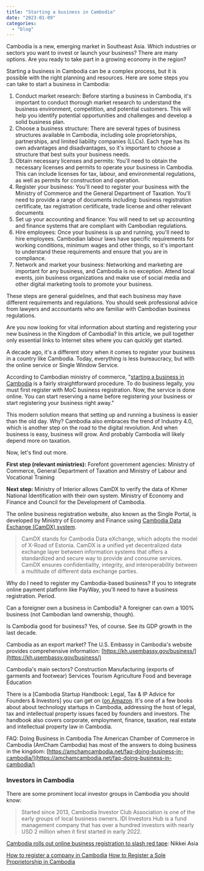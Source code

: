 ```yaml
---
title: "Starting a business in Cambodia"
date: "2023-01-09"
categories: 
  - "blog"
---
```


Cambodia is a new, emerging market in Southeast Asia. Which industries or sectors you want to invest or launch your business? There are many options. Are you ready to take part in a growing economy in the region?

Starting a business in Cambodia can be a complex process, but it is possible with the right planning and resources. Here are some steps you can take to start a business in Cambodia:

1. Conduct market research: Before starting a business in Cambodia, it's important to conduct thorough market research to understand the business environment, competition, and potential customers. This will help you identify potential opportunities and challenges and develop a solid business plan.
2. Choose a business structure: There are several types of business structures available in Cambodia, including sole proprietorships, partnerships, and limited liability companies (LLCs). Each type has its own advantages and disadvantages, so it's important to choose a structure that best suits your business needs.
3. Obtain necessary licenses and permits: You'll need to obtain the necessary licenses and permits to operate your business in Cambodia. This can include licenses for tax, labour, and environmental regulations, as well as permits for construction and operation.
4. Register your business: You'll need to register your business with the Ministry of Commerce and the General Department of Taxation. You'll need to provide a range of documents including: business registration certificate, tax registration certificate, trade license and other relevant documents
5. Set up your accounting and finance: You will need to set up accounting and finance systems that are compliant with Cambodian regulations.
6. Hire employees: Once your business is up and running, you'll need to hire employees. Cambodian labour laws have specific requirements for working conditions, minimum wages and other things, so it's important to understand these requirements and ensure that you are in compliance.
7. Network and market your business: Networking and marketing are important for any business, and Cambodia is no exception. Attend local events, join business organizations and make use of social media and other digital marketing tools to promote your business.

These steps are general guidelines, and that each business may have different requirements and regulations. You should seek professional advice from lawyers and accountants who are familiar with Cambodian business regulations.

Are you now looking for vital information about starting and registering your new business in the Kingdom of Cambodia? In this article, we pull together only essential links to Internet sites where you can quickly get started.

A decade ago, it's a different story when it comes to register your business in a country like Cambodia. Today, everything is less bureaucracy, but with the online service or Single Window Service.

According to Cambodian ministry of commerce, "[starting a business in Cambodia](https://www.businessregistration.moc.gov.kh/starting-a-business-2/register/) is a fairly straightforward procedure. To do business legally, you must first register with MoC business registration. Now, the service is done online. You can start reserving a name before registering your business or start registering your business right away."

This modern solution means that setting up and running a business is easier than the old day. Why? Cambodia also embraces the trend of Industry 4.0, which is another step on the road to the digital revolution. And when business is easy, business will grow. And probably Cambodia will likely depend more on taxation.

Now, let's find out more.

**First step (relevant ministries):** Forefont government agencies: Ministry of Commerce, General Department of Taxation and Ministry of Labour and Vocational Training

**Next step:** Ministry of Interior allows CamDX to verify the data of Khmer National Identification with their own system. Ministry of Economy and Finance and Council for the Development of Cambodia.

The online business registration website, also known as the Single Portal, is developed by Ministry of Economy and Finance using [Cambodia Data Exchange (CamDX) system](https://camdx.gov.kh/).

> CamDX stands for Cambodia Data eXchange, which adopts the model of X-Road of Estonia. CamDX is a unified yet decentralized data exchange layer between information systems that offers a standardized and secure way to provide and consume services. CamDX ensures confidentiality, integrity, and interoperability between a multitude of different data exchange parties.

Why do I need to register my Cambodia-based business? If you to integrate online payment platform like PayWay, you'll need to have a business registration. Period.

Can a foreigner own a business in Cambodia? A foreigner can own a 100% business (not Cambodian land ownership, though).

Is Cambodia good for business? Yes, of course. See its GDP growth in the last decade.

Cambodia as an export market? The U.S. Embassy in Cambodia's website provides comprehensive information: [https://kh.usembassy.gov/business/](https://kh.usembassy.gov/business/)

Cambodia's main sectors? Construction Manufacturing (exports of garments and footwear) Services Tourism Agriculture Food and beverage Education

There is a \[Cambodia Startup Handbook: Legal, Tax & IP Advice for Founders & Investors\] you can get on ([on Amazon](https://www.amazon.com/gp/product/1072137321/?tag=tbun27_cambodia-20). It's one of a few books about about technology startups in Cambodia, addressing the host of legal, tax and intellectual property issues faced by founders and investors. The handbook also covers corporate, employment, finance, taxation, real estate and intellectual property law in Cambodia.

FAQ: Doing Business in Cambodia The American Chamber of Commerce in Cambodia (AmCham Cambodia) has most of the answers to doing business in the kingdom: [https://amchamcambodia.net/faq-doing-business-in-cambodia/](https://amchamcambodia.net/faq-doing-business-in-cambodia/)

### Investors in Cambodia

There are some prominent local investor groups in Cambodia you should know:

> Started since 2013, Cambodia Investor Club Association is one of the early groups of local business owners. IDI Investors Hub is a fund management company that has over a hundred investors with nearly USD 2 million when it first started in early 2022.

[Cambodia rolls out online business registration to slash red tape](https://asia.nikkei.com/Business/Business-trends/Cambodia-rolls-out-online-business-registration-to-slash-red-tape): Nikkei Asia

[How to register a company in Cambodia](https://cambodia.acclime.com/guides/how-to-register-company/) [How to Register a Sole Proprietorship in Cambodia](https://www.letsdeel.com/blog/register-a-sole-proprietorship-in-cambodia)
